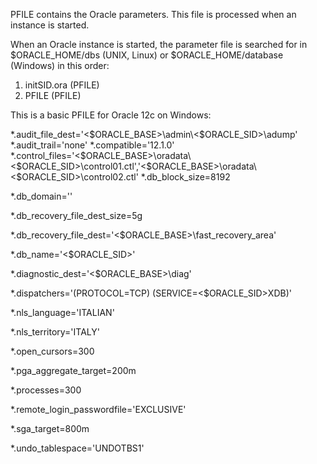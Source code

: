 PFILE contains the Oracle parameters. This file is processed when an instance is started.

When an Oracle instance is started, the parameter file is searched for in $ORACLE_HOME/dbs (UNIX, Linux) or $ORACLE_HOME/database (Windows) in this order:

1) initSID.ora (PFILE)
2) PFILE (PFILE)

This is a basic PFILE for Oracle 12c on Windows:

*.audit_file_dest='<$ORACLE_BASE>\admin\<$ORACLE_SID>\adump'
*.audit_trail='none'
*.compatible='12.1.0'
*.control_files='<$ORACLE_BASE>\oradata\<$ORACLE_SID>\control01.ctl','<$ORACLE_BASE>\oradata\<$ORACLE_SID>\control02.ctl'
*.db_block_size=8192

*.db_domain=''

*.db_recovery_file_dest_size=5g

*.db_recovery_file_dest='<$ORACLE_BASE>\fast_recovery_area'

*.db_name='<$ORACLE_SID>'

*.diagnostic_dest='<$ORACLE_BASE>\diag'

*.dispatchers='(PROTOCOL=TCP) (SERVICE=<$ORACLE_SID>XDB)'

*.nls_language='ITALIAN'

*.nls_territory='ITALY'

*.open_cursors=300

*.pga_aggregate_target=200m

*.processes=300

*.remote_login_passwordfile='EXCLUSIVE'

*.sga_target=800m

*.undo_tablespace='UNDOTBS1'
